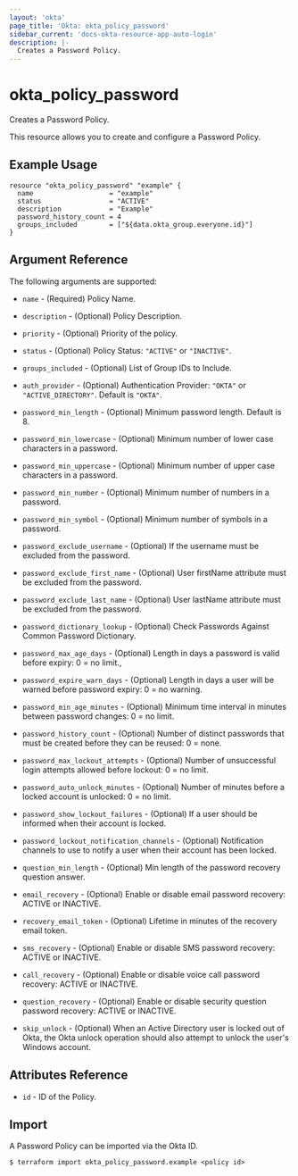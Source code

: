 ```yaml
---
layout: 'okta'
page_title: 'Okta: okta_policy_password'
sidebar_current: 'docs-okta-resource-app-auto-login'
description: |-
  Creates a Password Policy.
---
```


# okta_policy_password

Creates a Password Policy.

This resource allows you to create and configure a Password Policy.

## Example Usage

```hcl
resource "okta_policy_password" "example" {
  name                   = "example"
  status                 = "ACTIVE"
  description            = "Example"
  password_history_count = 4
  groups_included        = ["${data.okta_group.everyone.id}"]
}
```

## Argument Reference

The following arguments are supported:

- `name` - (Required) Policy Name.

- `description` - (Optional) Policy Description.

- `priority` - (Optional) Priority of the policy.

- `status` - (Optional) Policy Status: `"ACTIVE"` or `"INACTIVE"`.

- `groups_included` - (Optional) List of Group IDs to Include.

- `auth_provider` - (Optional) Authentication Provider: `"OKTA"` or `"ACTIVE_DIRECTORY"`. Default is `"OKTA"`.

- `password_min_length` - (Optional) Minimum password length. Default is 8.

- `password_min_lowercase` - (Optional) Minimum number of lower case characters in a password.

- `password_min_uppercase` - (Optional) Minimum number of upper case characters in a password.

- `password_min_number` - (Optional) Minimum number of numbers in a password.

- `password_min_symbol` - (Optional) Minimum number of symbols in a password.

- `password_exclude_username` - (Optional) If the username must be excluded from the password.

- `password_exclude_first_name` - (Optional) User firstName attribute must be excluded from the password.

- `password_exclude_last_name` - (Optional) User lastName attribute must be excluded from the password.

- `password_dictionary_lookup` - (Optional) Check Passwords Against Common Password Dictionary.

- `password_max_age_days` - (Optional) Length in days a password is valid before expiry: 0 = no limit.,

- `password_expire_warn_days` - (Optional) Length in days a user will be warned before password expiry: 0 = no warning.

- `password_min_age_minutes` - (Optional) Minimum time interval in minutes between password changes: 0 = no limit.

- `password_history_count` - (Optional) Number of distinct passwords that must be created before they can be reused: 0 = none.

- `password_max_lockout_attempts` - (Optional) Number of unsuccessful login attempts allowed before lockout: 0 = no limit.

- `password_auto_unlock_minutes` - (Optional) Number of minutes before a locked account is unlocked: 0 = no limit.

- `password_show_lockout_failures` - (Optional) If a user should be informed when their account is locked.

- `password_lockout_notification_channels` - (Optional) Notification channels to use to notify a user when their account has been locked.

- `question_min_length` - (Optional) Min length of the password recovery question answer.

- `email_recovery` - (Optional) Enable or disable email password recovery: ACTIVE or INACTIVE.

- `recovery_email_token` - (Optional) Lifetime in minutes of the recovery email token.

- `sms_recovery` - (Optional) Enable or disable SMS password recovery: ACTIVE or INACTIVE.

- `call_recovery` - (Optional) Enable or disable voice call password recovery: ACTIVE or INACTIVE. 

- `question_recovery` - (Optional) Enable or disable security question password recovery: ACTIVE or INACTIVE.

- `skip_unlock` - (Optional) When an Active Directory user is locked out of Okta, the Okta unlock operation should also attempt to unlock the user's Windows account.

## Attributes Reference

- `id` - ID of the Policy.

## Import

A Password Policy can be imported via the Okta ID.

```
$ terraform import okta_policy_password.example <policy id>
```
